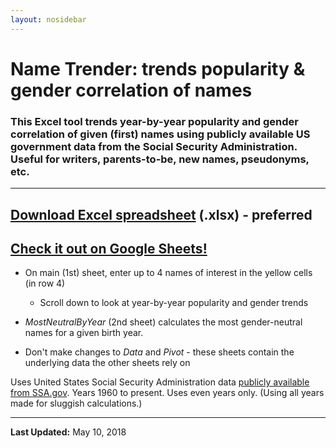 ```yaml
---
layout: nosidebar
---
```


# Name Trender: trends popularity & gender correlation of names

### This Excel tool trends year-by-year popularity and gender correlation of given (first) names using publicly available US government data from the Social Security Administration. Useful for writers, parents-to-be, new names, pseudonyms, etc.

***

## [Download Excel spreadsheet](NameTrenderUpload.xlsx) (.xlsx) - preferred

## [Check it out on Google Sheets!](https://docs.google.com/spreadsheets/d/1rswNzKmrvqvopxq0AzBfakaSuRcR1Jhru-6UhUBjX0Q/edit?usp=sharing)

* On main (1st) sheet, enter up to 4 names of interest in the yellow cells (in row 4)
  * Scroll down to look at year-by-year popularity and gender trends

* *MostNeutralByYear* (2nd sheet) calculates the most gender-neutral names for a given birth year.

* Don't make changes to *Data* and *Pivot* - these sheets contain the underlying data the other sheets rely on 

Uses United States Social Security Administration data [publicly available from SSA.gov](http://www.ssa.gov/OACT/babynames/index.html). Years 1960 to present. Uses even years only. (Using all years made for sluggish calculations.)

***

**Last Updated:** May 10, 2018

